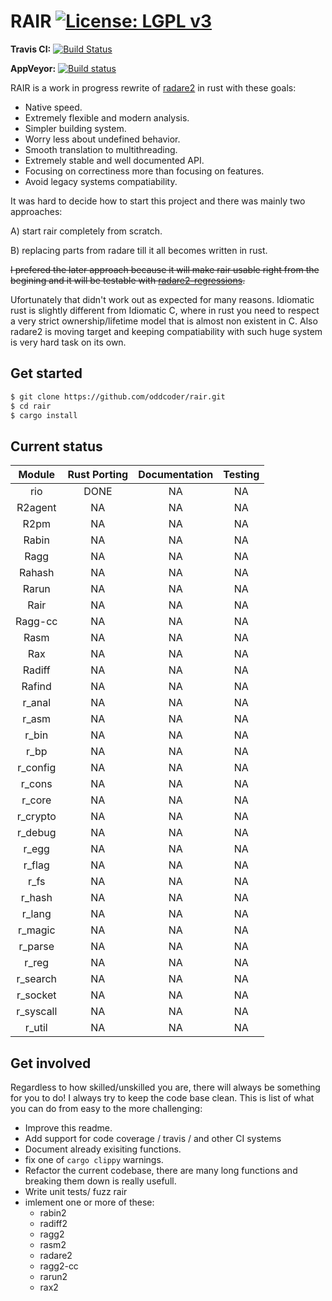 # RAIR  [![License: LGPL v3](https://img.shields.io/badge/License-LGPL%20v3-blue.svg)](https://www.gnu.org/licenses/lgpl-3.0)

**Travis CI:**  [![Build Status](https://travis-ci.org/oddcoder/rair.svg?branch=master)](https://travis-ci.org/oddcoder/rair)

**AppVeyor:** [![Build status](https://ci.appveyor.com/api/projects/status/sn9d2w6vcctn7mvt/branch/master?svg=true)](https://ci.appveyor.com/project/oddcoder/rair/branch/master)

RAIR is a work in progress rewrite of [radare2](https://github.com/radare/radare2) in rust with these goals:
- Native speed.
- Extremely flexible and modern analysis.
- Simpler building system.
- Worry less about undefined behavior.
- Smooth translation to multithreading.
- Extremely stable and well documented API.
- Focusing on correctiness more than focusing on features.
- Avoid legacy systems compatiability.

It was hard to decide how to start this project and there was mainly two approaches:

A) start rair completely from scratch.

B) replacing parts from radare till it all becomes written in rust.

~~I prefered the later approach because it will make rair usable right from the begining and it will be testable with [radare2-regressions](https://github.com/radare/radare2-regressions).~~

Ufortunately that didn't work out as expected for many reasons. Idiomatic rust is slightly different from Idiomatic C, where in rust you need to respect a very strict ownership/lifetime model that is almost non existent in C. Also radare2 is moving target and keeping compatiability with such huge system is very hard task on its own.
## Get started

``` bash
$ git clone https://github.com/oddcoder/rair.git
$ cd rair
$ cargo install
```
## Current status
|   Module  	| Rust Porting 	| Documentation 	| Testing 	|
|:---------:	|:------------:	|:-------------:	|:-------:	|
|   rio       	|      DONE 	|       NA      	|    NA   	|
|  R2agent  	|      NA      	|       NA      	|    NA   	|
|    R2pm   	|      NA      	|       NA      	|    NA   	|
|   Rabin   	|      NA      	|       NA      	|    NA   	|
|    Ragg   	|      NA      	|       NA      	|    NA   	|
|   Rahash  	|      NA     	|       NA      	|    NA    	|
|   Rarun   	|      NA      	|       NA      	|    NA   	|
|    Rair  	    |      NA      	|       NA      	|    NA   	|
|  Ragg-cc  	|      NA      	|       NA      	|    NA   	|
|    Rasm   	|      NA      	|       NA      	|    NA   	|
|    Rax    	|      NA      	|       NA      	|    NA   	|
|   Radiff  	|      NA      	|       NA      	|    NA   	|
|   Rafind  	|      NA       |       NA      	|    NA   	|
|   r_anal  	|      NA      	|       NA      	|    NA   	|
|   r_asm   	|      NA      	|       NA      	|    NA   	|
|   r_bin   	|      NA      	|       NA      	|    NA   	|
|    r_bp   	|      NA      	|       NA      	|    NA   	|
|  r_config 	|      NA    	|       NA      	|    NA   	|
|   r_cons  	|      NA       |       NA      	|    NA   	|
|   r_core  	|      NA      	|       NA      	|    NA   	|
|  r_crypto 	|      NA     	|       NA      	|    NA   	|
|  r_debug  	|      NA      	|       NA      	|    NA   	|
|   r_egg   	|      NA      	|       NA      	|    NA   	|
|   r_flag  	|      NA      	|       NA      	|    NA   	|
|    r_fs   	|      NA      	|       NA      	|    NA   	|
|   r_hash  	|      NA     	|       NA      	|    NA   	|
|   r_lang  	|      NA      	|       NA      	|    NA   	|
|  r_magic  	|      NA      	|       NA      	|    NA   	|
|  r_parse  	|      NA      	|       NA      	|    NA   	|
|   r_reg   	|      NA      	|       NA      	|    NA   	|
|  r_search 	|      NA    	|       NA      	|    NA  	|
|  r_socket 	|      NA      	|       NA      	|    NA   	|
| r_syscall 	|      NA      	|       NA      	|    NA   	|
|   r_util  	|      NA 	    |       NA      	|    NA   	|

## Get involved

Regardless to how skilled/unskilled you are, there will always be something for you to do! I always try to keep the code base clean.
This is list of what you can do from easy to the more challenging:

- Improve this readme.
- Add support for code coverage / travis / and other CI systems
- Document already exisiting functions.
- fix one of `cargo clippy` warnings.
- Refactor the current codebase, there are many long functions and breaking them down is really usefull.
- Write unit tests/ fuzz rair
- imlement one or more of these:
	* rabin2
	* radiff2
	* ragg2
	* rasm2
	* radare2
	* ragg2-cc
	* rarun2
	* rax2
